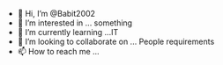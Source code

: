 - 👋 Hi, I’m @Babit2002
- 👀 I’m interested in ... something
- 🌱 I’m currently learning ...IT
- 💞️ I’m looking to collaborate on ... People requirements
- 📫 How to reach me ...

<!---
Babit2002/Babit2002 is a ✨ special ✨ repository because its `README.md` (this file) appears on your GitHub profile.
You can click the Preview link to take a look at your changes.
--->
